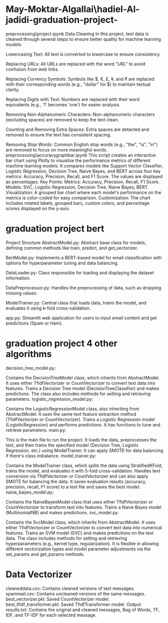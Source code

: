 # May-Moktar-Algallai\hadiel-Al-jadidi-graduation-project-
preprocessing\project.ipynb
Data Cleaning
In this project, text data is cleaned through several steps to ensure better quality for machine learning models:

Lowercasing Text: All text is converted to lowercase to ensure consistency.

Replacing URLs: All URLs are replaced with the word "URL" to avoid confusion from web links.

Replacing Currency Symbols: Symbols like $, €, £, ¥, and ₹ are replaced with their corresponding words (e.g., "dollar" for $) to maintain textual clarity.

Replacing Digits with Text: Numbers are replaced with their word equivalents (e.g., '1' becomes 'one') for easier analysis.

Removing Non-Alphanumeric Characters: Non-alphanumeric characters (excluding spaces) are removed to keep the text clean.

Counting and Removing Extra Spaces: Extra spaces are detected and removed to ensure the text has consistent spacing.

Removing Stop Words: Common English stop words (e.g., "the", "is", "in") are removed to focus on more meaningful words.
preprocessing\accuracygraphbar.ipynb
This script creates an interactive bar chart using Plotly to visualize the performance metrics of different machine learning models. It compares models like Support Vector Classifier, Logistic Regression, Decision Tree, Naive Bayes, and BERT across four key metrics: Accuracy, Precision, Recall, and F1 Score. The values are displayed as percentages.
Key Points:
Metrics: Accuracy, Precision, Recall, F1 Score.
Models: SVC, Logistic Regression, Decision Tree, Naive Bayes, BERT.
Visualization: A grouped bar chart where each model's performance on the metrics is color-coded for easy comparison.
Customization: The chart includes rotated labels, grouped bars, custom colors, and percentage scores displayed on the y-axis.
# graduation project bert
Project Structure
AbstractModel.py: Abstract base class for models, defining common methods like train, predict, and get_vectorizer.

BertModel.py: Implements a BERT-based model for email classification with options for hyperparameter tuning and data balancing.

DataLoader.py: Class responsible for loading and displaying the dataset information.

DataPreprocessor.py: Handles the preprocessing of data, such as dropping missing values.

ModelTrainer.py: Central class that loads data, trains the model, and evaluates it using k-fold cross-validation.

app.py: Streamlit web application for users to input email content and get predictions (Spam or Ham).
# graduation project 4 other algorithms
decision_tree_model.py:

Contains the DecisionTreeModel class, which inherits from AbstractModel. It uses either TfidfVectorizer or CountVectorizer to convert text data into features.
Trains a Decision Tree model (DecisionTreeClassifier) and makes predictions. The class also includes methods for setting and retrieving parameters.
logistic_regression_model.py:

Contains the LogisticRegressionModel class, also inheriting from AbstractModel. It uses the same text feature extraction method (TfidfVectorizer or CountVectorizer).
Trains a Logistic Regression model (LogisticRegression) and performs predictions. It has functions to tune and retrieve parameters.
main.py:

This is the main file to run the project. It loads the data, preprocesses the text, and then trains the specified model (Decision Tree, Logistic Regression, etc.) using ModelTrainer.
It can apply SMOTE for data balancing if there's class imbalance.
model_trainer.py:

Contains the ModelTrainer class, which splits the data using StratifiedKFold, trains the model, and evaluates it with 5-fold cross-validation.
Handles text conversion via TfidfVectorizer or CountVectorizer and can also apply SMOTE for balancing the data.
It saves evaluation results (accuracy, precision, recall, F1 score) to a text file and saves the best model.
naive_bayes_model.py:

Contains the NaiveBayesModel class that uses either TfidfVectorizer or CountVectorizer to transform text into features.
Trains a Naive Bayes model (MultinomialNB) and makes predictions.
svc_model.py:

Contains the SvcModel class, which inherits from AbstractModel.
It uses either TfidfVectorizer or CountVectorizer to convert text data into numerical features.
Trains an SVM model (SVC) and makes predictions on the test data.
The class includes methods for setting and retrieving hyperparameters (e.g., kernel type, regularization).
It is flexible in allowing different vectorization types and model parameter adjustments via the set_params and get_params methods.
# Data Vectorizer
cleaneddata.csv: Contains cleaned versions of text messages.
spammail.csv: Contains uncleaned versions of the same messages.
best_vectorizer.pkl: Saved CountVectorizer model.
best_tfidf_transformer.pkl: Saved TfidfTransformer model.
Output:
results.txt: Contains the original and cleaned messages, Bag of Words, TF, IDF, and TF-IDF for each selected message.

